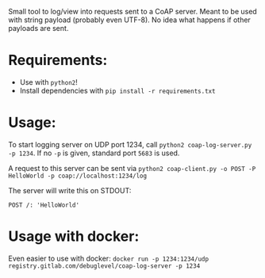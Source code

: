Small tool to log/view into requests sent to a CoAP server. Meant to be used with string payload (probably even UTF-8). No idea what happens if other payloads are sent.

# Requirements:
- Use with `python2`!
- Install dependencies with `pip install -r requirements.txt`

# Usage:
To start logging server on UDP port 1234, call `python2 coap-log-server.py -p 1234`. If no `-p` is given, standard port `5683` is used.

A request to this server can be sent via `python2 coap-client.py -o POST -P HelloWorld -p coap://localhost:1234/log`

The server will write this on STDOUT:
```
POST /: 'HelloWorld'
```

# Usage with docker:
Even easier to use with docker: `docker run -p 1234:1234/udp registry.gitlab.com/debuglevel/coap-log-server -p 1234`

